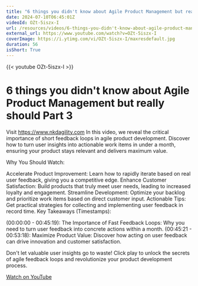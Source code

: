```yaml
---
title: "6 things you didn't know about Agile Product Management but really should Part 3"
date: 2024-07-10T06:45:01Z
videoId: OZt-5iszx-I
url: /resources/videos/6-things-you-didn't-know-about-agile-product-management-but-really-should-part-3
external_url: https://www.youtube.com/watch?v=OZt-5iszx-I
coverImage: https://i.ytimg.com/vi/OZt-5iszx-I/maxresdefault.jpg
duration: 56
isShort: True
---
```


{{< youtube OZt-5iszx-I >}}

# 6 things you didn't know about Agile Product Management but really should Part 3

Visit https://www.nkdagility.com In this video, we reveal the critical importance of short feedback loops in agile product development. Discover how to turn user insights into actionable work items in under a month, ensuring your product stays relevant and delivers maximum value.

Why You Should Watch:

Accelerate Product Improvement: Learn how to rapidly iterate based on real user feedback, giving you a competitive edge.
Enhance Customer Satisfaction: Build products that truly meet user needs, leading to increased loyalty and engagement.
Streamline Development: Optimize your backlog and prioritize work items based on direct customer input.
Actionable Tips: Get practical strategies for collecting and implementing user feedback in record time.
Key Takeaways (Timestamps):

(00:00:00 - 00:45:19): The Importance of Fast Feedback Loops: Why you need to turn user feedback into concrete actions within a month.
(00:45:21 - 00:53:18): Maximize Product Value: Discover how acting on user feedback can drive innovation and customer satisfaction.

Don't let valuable user insights go to waste! Click play to unlock the secrets of agile feedback loops and revolutionize your product development process.

[Watch on YouTube](https://www.youtube.com/watch?v=OZt-5iszx-I)
